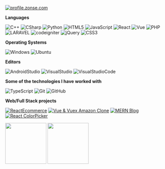 [![profile.zonse.com](https://img.shields.io/badge/-zonse-000000?style=for-the-badge&logo=react&logoColor=white)](http://profile.zonse.com/)

**Languages**

![C++](https://img.shields.io/badge/-C++-000000?style=flat&logo=C%2B%2B&logoColor=00599C)
![CSharp](https://img.shields.io/badge/-CSharp-000000?style=flat&logo=CSharp&logoColor=00599C)
![Python](https://img.shields.io/badge/-Python-000000?style=flat&logo=Python)
![HTML5](https://img.shields.io/badge/-HTML5-000000?style=flat&logo=HTML5)
![JavaScript](https://img.shields.io/badge/-JavaScript-000000?style=flat&logo=javascript)
![React](https://img.shields.io/badge/-React-000000?style=flat&logo=React&logoColor=61DAFB)
![Vue](https://img.shields.io/badge/-Vue-000000?style=flat&logo=Vue.js&logoColor=1dd1a1)
![PHP](https://img.shields.io/badge/-PHP-000000?style=flat&logo=PHP)
![LARAVEL](https://img.shields.io/badge/-LARAVEL-000000?style=flat&logo=LARAVEL&logoColor=ff9f43)
![codeigniter](https://img.shields.io/badge/-codeigniter-000000?style=flat&logo=codeigniter&logoColor=ff9f43)
![jQuery](https://img.shields.io/badge/-jQuery-000000?style=flat&logo=jQuery&logoColor=0769AD)
![CSS3](https://img.shields.io/badge/-CSS3-000000?style=flat&logo=CSS3&logoColor=0769AD)

**Operating Systems**

![Windows](https://img.shields.io/badge/-Windows-000000?style=flat&logo=windows)
![Ubuntu](https://img.shields.io/badge/-Ubuntu-000000?style=flat&logo=ubuntu)

**Editors**

![AndroidStudio](https://img.shields.io/badge/-AndroidStudio-000000?style=flat&logo=AndroidStudio)
![VisualStudio](https://img.shields.io/badge/-VisualStudio-000000?style=flat&logo=VisualStudio)
![VisualStudioCode](https://img.shields.io/badge/-VisualStudioCode-000000?style=flat&logo=VisualStudioCode&logoColor=00599C)

**Some of the technologies I have worked with**

![TypeScript](https://img.shields.io/badge/-TypeScript-000000?style=flat&logo=typescript&logoColor=007ACC)
![Git](https://img.shields.io/badge/-Git-000000?style=flat&logo=git&logoColor=F05032)
![GitHub](https://img.shields.io/badge/-GitHub-000000?style=flat&logo=github&logoColor=FFFFFF)

**Web/Full Stack projects**

[![ReactEcommerce](https://img.shields.io/badge/-🧬&nbsp;&nbsp;My&nbsp;ReactReduxeCommerce-000000?style=flat)](https://github.com/shakilkhan12/Youtube-React-Redux-eCommerce)
[![Vue & Vuex Amazon Clone](https://img.shields.io/badge/🦠&nbsp;&nbsp;VueAmazon-000000?style=flat)](https://github.com/shakilkhan12/Youtube-vuejs-amazon-clone)
[![MERN Blog](https://img.shields.io/badge/-📰&nbsp;&nbsp;MERNBlog-000000?style=flat)](https://github.com/shakilkhan12/Youtube-Mern-Stack-Blog)
[![React ColorPicker](https://img.shields.io/badge/-🃏&nbsp;&nbsp;React&nbsp;Color&nbsp;Picker-000000?style=flat)](https://github.com/shakilkhan12/ReactColorPicker)


<img align="" height='130px' src="https://github-readme-stats.vercel.app/api?username=mcleanka&hide_title=true&show_icons=true&include_all_commits=true&line_height=21&bg_color=0,EC6C6C,FFD479,FFFC79,73FA79&theme=graywhite" /> <img align="" height='130px' src="https://github-readme-stats.vercel.app/api/top-langs/?username=mcleanka&hide_title=false&layout=compact&bg_color=0,73FA79,73FDFF,7A81FF&theme=graywhite" />
